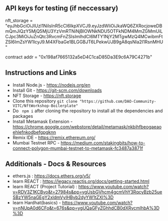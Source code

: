 ## API keys for testing (if neccessary)
nft_storage = "eyJhbGciOiJIUzI1NiIsInR5cCI6IkpXVCJ9.eyJzdWIiOiJkaWQ6ZXRocjoweDBmQmJiQzY5MjQ5MjU3YzVmRTNiNjBlOWNkNDU5OTFkNDM4MmZGMmUiLCJpc3MiOiJuZnQtc3RvcmFnZSIsImlhdCI6MTY1NjY2MTgwMzQ4MCwibmFtZSI6ImZsYW1lcyJ9.M4XFbaGe1BLGGBJT6LPekwUJB9gA8qsNla2I1RsnMHU"

contract addr = "0x198af7665132a5eD4C1caD85Da3E9c6A79C4271b"
## Instructions and Links
 - Install Node.js - https://nodejs.org/en
 - Install Git - https://git-scm.com/downloads
 - NFT Storage - https://nft.storage
 - Clone this repository
   ``git clone "https://github.com/DAO-Community-VITC/NftWorkshop-Boilerplate"``
 - Do   `` npm i`` after cloning the repository to install all the dependencies and packages
 - Install Metamask Extension -https://chrome.google.com/webstore/detail/metamask/nkbihfbeogaeaoehlefnkodbefgpgknn 
 - Remix IDE - https://remix.ethereum.org/
 - Mumbai Testnet RPC - https://medium.com/stakingbits/how-to-connect-polygon-mumbai-testnet-to-metamask-fc3487a3871f

## Additionals - Docs & Resources
 - ethers.js : https://docs.ethers.org/v5/
 - learn REACT : https://legacy.reactjs.org/docs/getting-started.html
 - learn REACT (Project Tutorial) : https://www.youtube.com/watch?v=RDV3Z1KCBvo&t=27984s&pp=ygUsbGVhcm4gcmVhY3RqcyBzb25ueSBzYW5naGEgY2xldmVyIHByb2dyYW1tZXI%3D
 - learn Hardhat(basics) - https://www.youtube.com/watch?v=nNUpA0d6CFo&t=676s&pp=ygUQaGFyZGhhdCB0dXRvcmlhbA%3D%3D


